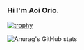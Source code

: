 ### Hi I'm Aoi Orio.

<!--
**aoiorio/aoiorio** is a ✨ _special_ ✨ repository because its `README.md` (this file) appears on your GitHub profile.

Here are some ideas to get you started:

- 🔭 I’m currently working on ...
- 🌱 I’m currently learning ...
- 👯 I’m looking to collaborate on ...
- 🤔 I’m looking for help with ...
- 💬 Ask me about ...
- 📫 How to reach me: ...
- 😄 Pronouns: ...
- ⚡ Fun fact: ...
-->
[![trophy](https://github-profile-trophy.vercel.app/?username=aoiorio=dark)](https://github.com/ryo-ma/github-profile-trophy)

![Anurag's GitHub stats](https://github-readme-stats.vercel.app/api?username=oiorio&show_icons=true&theme=tokyonight)
